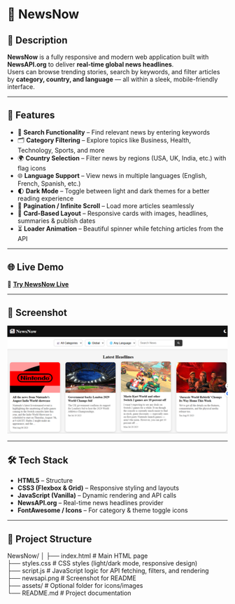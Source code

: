 # 📰 NewsNow

## 📌 Description
**NewsNow** is a fully responsive and modern web application built with **NewsAPI.org** to deliver **real-time global news headlines**.  
Users can browse trending stories, search by keywords, and filter articles by **category, country, and language** — all within a sleek, mobile-friendly interface.

---

## 🚀 Features
- 🔎 **Search Functionality** – Find relevant news by entering keywords  
- 🗂️ **Category Filtering** – Explore topics like Business, Health, Technology, Sports, and more  
- 🌍 **Country Selection** – Filter news by regions (USA, UK, India, etc.) with flag icons  
- 🌐 **Language Support** – View news in multiple languages (English, French, Spanish, etc.)  
- 🌓 **Dark Mode** – Toggle between light and dark themes for a better reading experience  
- 🔁 **Pagination / Infinite Scroll** – Load more articles seamlessly  
- 📰 **Card-Based Layout** – Responsive cards with images, headlines, summaries & publish dates  
- ⏳ **Loader Animation** – Beautiful spinner while fetching articles from the API  

---

## 🌐 Live Demo
🔗 **[Try NewsNow Live](https://gerund.netlify.app/)**

---

## 📸 Screenshot
![NewsNow Screenshot](./newsapi.png)

---

## 🛠 Tech Stack
- **HTML5** – Structure  
- **CSS3 (Flexbox & Grid)** – Responsive styling and layouts  
- **JavaScript (Vanilla)** – Dynamic rendering and API calls  
- **NewsAPI.org** – Real-time news headlines provider  
- **FontAwesome / Icons** – For category & theme toggle icons  

---

## 📂 Project Structure
NewsNow/
│
├── index.html # Main HTML page<br>
├── styles.css # CSS styles (light/dark mode, responsive design)<br>
├── script.js # JavaScript logic for API fetching, filters, and rendering<br>
├── newsapi.png # Screenshot for README<br>
├── assets/ # Optional folder for icons/images<br>
└── README.md # Project documentation
